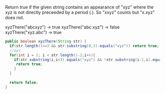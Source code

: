 Return true if the given string contains an appearance of "xyz" where the xyz is not directly preceeded by a period (.). So "xxyz" counts but "x.xyz" does not.

xyzThere("abcxyz") → true
xyzThere("abc.xyz") → false
xyzThere("xyz.abc") → true



```java
public boolean xyzThere(String str) {
  if(str.length()>=3 && str.substring(0,3).equals("xyz")) return true;
  //xyz
  for(int i = 1; i < str.length()-2;i++){
    if(str.substring(i,i+3).equals("xyz") && !str.substring(i-1,i).equals(".")){
     return true;
    }
  }
  
  return false;
}

```

